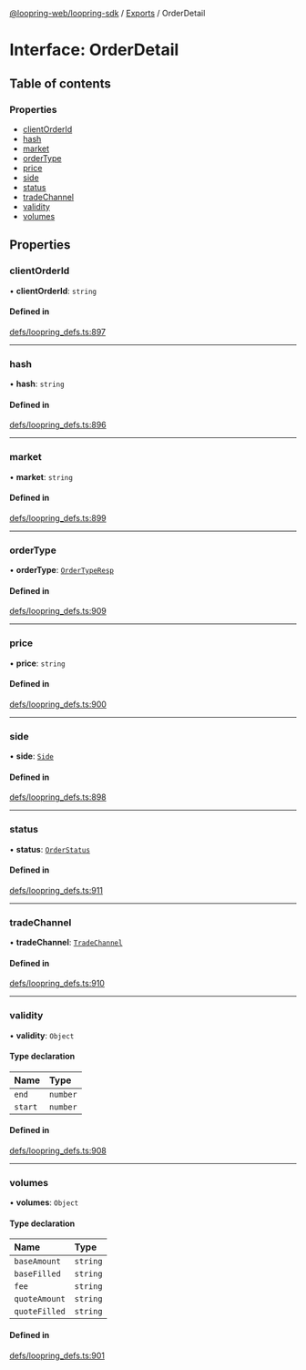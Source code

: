 [@loopring-web/loopring-sdk](../README.md) / [Exports](../modules.md) / OrderDetail

# Interface: OrderDetail

## Table of contents

### Properties

- [clientOrderId](OrderDetail.md#clientorderid)
- [hash](OrderDetail.md#hash)
- [market](OrderDetail.md#market)
- [orderType](OrderDetail.md#ordertype)
- [price](OrderDetail.md#price)
- [side](OrderDetail.md#side)
- [status](OrderDetail.md#status)
- [tradeChannel](OrderDetail.md#tradechannel)
- [validity](OrderDetail.md#validity)
- [volumes](OrderDetail.md#volumes)

## Properties

### clientOrderId

• **clientOrderId**: `string`

#### Defined in

[defs/loopring_defs.ts:897](https://github.com/Loopring/loopring_sdk/blob/6d0be7c/src/defs/loopring_defs.ts#L897)

___

### hash

• **hash**: `string`

#### Defined in

[defs/loopring_defs.ts:896](https://github.com/Loopring/loopring_sdk/blob/6d0be7c/src/defs/loopring_defs.ts#L896)

___

### market

• **market**: `string`

#### Defined in

[defs/loopring_defs.ts:899](https://github.com/Loopring/loopring_sdk/blob/6d0be7c/src/defs/loopring_defs.ts#L899)

___

### orderType

• **orderType**: [`OrderTypeResp`](../enums/OrderTypeResp.md)

#### Defined in

[defs/loopring_defs.ts:909](https://github.com/Loopring/loopring_sdk/blob/6d0be7c/src/defs/loopring_defs.ts#L909)

___

### price

• **price**: `string`

#### Defined in

[defs/loopring_defs.ts:900](https://github.com/Loopring/loopring_sdk/blob/6d0be7c/src/defs/loopring_defs.ts#L900)

___

### side

• **side**: [`Side`](../enums/Side.md)

#### Defined in

[defs/loopring_defs.ts:898](https://github.com/Loopring/loopring_sdk/blob/6d0be7c/src/defs/loopring_defs.ts#L898)

___

### status

• **status**: [`OrderStatus`](../enums/OrderStatus.md)

#### Defined in

[defs/loopring_defs.ts:911](https://github.com/Loopring/loopring_sdk/blob/6d0be7c/src/defs/loopring_defs.ts#L911)

___

### tradeChannel

• **tradeChannel**: [`TradeChannel`](../enums/TradeChannel.md)

#### Defined in

[defs/loopring_defs.ts:910](https://github.com/Loopring/loopring_sdk/blob/6d0be7c/src/defs/loopring_defs.ts#L910)

___

### validity

• **validity**: `Object`

#### Type declaration

| Name | Type |
| :------ | :------ |
| `end` | `number` |
| `start` | `number` |

#### Defined in

[defs/loopring_defs.ts:908](https://github.com/Loopring/loopring_sdk/blob/6d0be7c/src/defs/loopring_defs.ts#L908)

___

### volumes

• **volumes**: `Object`

#### Type declaration

| Name | Type |
| :------ | :------ |
| `baseAmount` | `string` |
| `baseFilled` | `string` |
| `fee` | `string` |
| `quoteAmount` | `string` |
| `quoteFilled` | `string` |

#### Defined in

[defs/loopring_defs.ts:901](https://github.com/Loopring/loopring_sdk/blob/6d0be7c/src/defs/loopring_defs.ts#L901)
